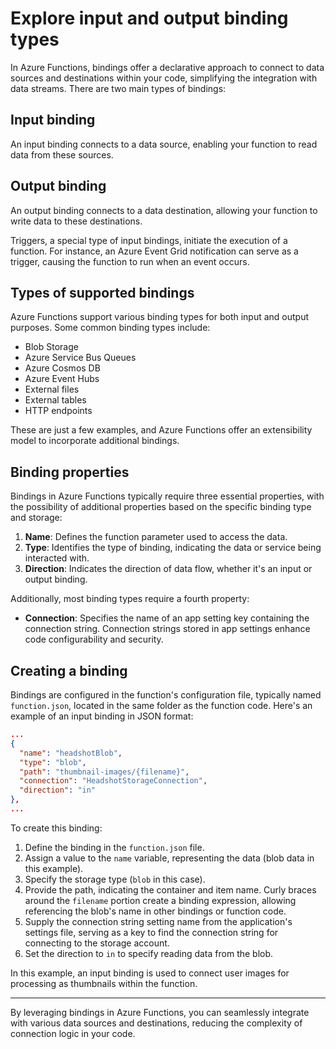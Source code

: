 # Explore input and output binding types

In Azure Functions, bindings offer a declarative approach to connect to data sources and destinations within your code, simplifying the integration with data streams. There are two main types of bindings:

## Input binding

An input binding connects to a data source, enabling your function to read data from these sources.

## Output binding

An output binding connects to a data destination, allowing your function to write data to these destinations.

Triggers, a special type of input bindings, initiate the execution of a function. For instance, an Azure Event Grid notification can serve as a trigger, causing the function to run when an event occurs.

## Types of supported bindings

Azure Functions support various binding types for both input and output purposes. Some common binding types include:

- Blob Storage
- Azure Service Bus Queues
- Azure Cosmos DB
- Azure Event Hubs
- External files
- External tables
- HTTP endpoints

These are just a few examples, and Azure Functions offer an extensibility model to incorporate additional bindings.

## Binding properties

Bindings in Azure Functions typically require three essential properties, with the possibility of additional properties based on the specific binding type and storage:

1. **Name**: Defines the function parameter used to access the data.
2. **Type**: Identifies the type of binding, indicating the data or service being interacted with.
3. **Direction**: Indicates the direction of data flow, whether it's an input or output binding.

Additionally, most binding types require a fourth property:

- **Connection**: Specifies the name of an app setting key containing the connection string. Connection strings stored in app settings enhance code configurability and security.

## Creating a binding

Bindings are configured in the function's configuration file, typically named `function.json`, located in the same folder as the function code. Here's an example of an input binding in JSON format:

```json
...
{
  "name": "headshotBlob",
  "type": "blob",
  "path": "thumbnail-images/{filename}",
  "connection": "HeadshotStorageConnection",
  "direction": "in"
},
...
```

To create this binding:

1. Define the binding in the `function.json` file.
2. Assign a value to the `name` variable, representing the data (blob data in this example).
3. Specify the storage type (`blob` in this case).
4. Provide the path, indicating the container and item name. Curly braces around the `filename` portion create a binding expression, allowing referencing the blob's name in other bindings or function code.
5. Supply the connection string setting name from the application's settings file, serving as a key to find the connection string for connecting to the storage account.
6. Set the direction to `in` to specify reading data from the blob.

In this example, an input binding is used to connect user images for processing as thumbnails within the function.

---
By leveraging bindings in Azure Functions, you can seamlessly integrate with various data sources and destinations, reducing the complexity of connection logic in your code.
